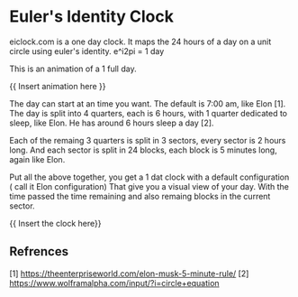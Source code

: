 # Euler's Identity Clock
eiclock.com is a one day clock. It maps the 24 hours of a day on a unit circle using euler's identity.
e^i2pi = 1 day

This is an animation of a 1 full day.

{{ Insert animation here }}

The day can start at an time you want. The default is 7:00 am, like Elon [1].
The day is split into 4 quarters, each is 6 hours, with 1 quarter dedicated to sleep, like Elon. He has around 6 hours sleep a day [2].

Each of the remaing 3 quarters is split in 3 sectors, every sector is 2 hours long. And
each sector is split in 24 blocks, each block is 5 minutes long, again like Elon.

Put all the above together, you get a 1 dat clock with a default configuration ( call it Elon configuration) That
give you a visual view of your day. With the time passed the time remaining and also remaing blocks in the current sector.

{{ Insert the clock here}}

## Refrences
[1] https://theenterpriseworld.com/elon-musk-5-minute-rule/
[2] https://www.wolframalpha.com/input/?i=circle+equation
